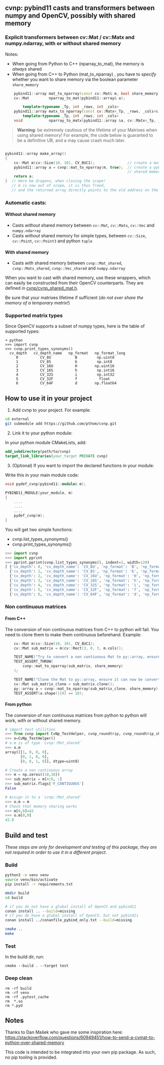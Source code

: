 ## cvnp: pybind11 casts and transformers between numpy and OpenCV, possibly with shared memory


### Explicit transformers between cv::Mat / cv::Matx and numpy.ndarray, with or without shared memory

Notes:
- When going from Python to C++ (nparray_to_mat), the memory is *always* shared
- When going from C++ to Python (mat_to_nparray) , you have to _specify_ whether you want to share memory via 
the boolean parameter `share_memory`

````cpp
    pybind11::array mat_to_nparray(const cv::Mat& m, bool share_memory);
    cv::Mat         nparray_to_mat(pybind11::array& a);

        template<typename _Tp, int _rows, int _cols>
    pybind11::array matx_to_nparray(const cv::Matx<_Tp, _rows, _cols>& m, bool share_memory);
        template<typename _Tp, int _rows, int _cols>
    void            nparray_to_matx(pybind11::array &a, cv::Matx<_Tp, _rows, _cols>& out_matrix);
````


> __Warning__: be extremely cautious of the lifetime of your Matrixes when using shared memory!
For example, the code below is guaranted to be a definitive UB, and a may cause crash much later.

````cpp

pybind11::array make_array()
{
    cv::Mat m(cv::Size(10, 10), CV_8UC1);               // create a matrix on the stack
    pybind11::array a = cvnp::mat_to_nparray(m, true);  // create a pybind array from it, using
                                                        // shared memory, which is on the stack!
    return a;                                                        
}  // Here be dragons, when closing the scope!
   // m is now out of scope, it is thus freed, 
   // and the returned array directly points to the old address on the stack!
````


### Automatic casts:

#### Without shared memory

* Casts *without* shared memory between `cv::Mat`, `cv::Matx`, `cv::Vec` and `numpy.ndarray`
* Casts *without* shared memory for simple types, between `cv::Size`, `cv::Point`, `cv::Point3` and python `tuple`

#### With shared memory

* Casts *with* shared memory between `cvnp::Mat_shared`, `cvnp::Matx_shared`, `cvnp::Vec_shared` and `numpy.ndarray`

When you want to cast with shared memory, use these wrappers, which can easily be constructed from their OpenCV counterparts.
They are defined in [cvnp/cvnp_shared_mat.h](cvnp/cvnp_shared_mat.h).

Be sure that your matrixes lifetime if sufficient (_do not ever share the memory of a temporary matrix!_) 

### Supported matrix types

Since OpenCV supports a subset of numpy types, here is the table of supported types:

````
➜ python
>>> import cvnp
>>> cvnp.print_types_synonyms()
  cv_depth   cv_depth_name   np_format   np_format_long
     0          CV_8U           B         np.uint8  
     1          CV_8S           b         np.int8   
     2          CV_16U          H        np.uint16  
     3          CV_16S          h         np.int16  
     4          CV_32S          i         np.int32  
     5          CV_32F          f          float    
     6          CV_64F          d        np.float64
````


## How to use it in your project

1. Add cvnp to your project. For example:

````bash
cd external
git submodule add https://github.com/pthom/cvnp.git
````

2. Link it to your python module:

In your python module CMakeLists, add:

````cmake
add_subdirectory(path/to/cvnp)
target_link_libraries(your_target PRIVATE cvnp)
````

3. (Optional) If you want to import the declared functions in your module:

Write this in your main module code:
````cpp
void pydef_cvnp(pybind11::module& m);

PYBIND11_MODULE(your_module, m)
{
    ....
    ....
    ....
    pydef_cvnp(m);
}
````

You will get two simple functions:
* cvnp.list_types_synonyms()
* cvnp.print_types_synonyms()

````python
>>> import cvnp
>>> import pprint
>>> pprint.pprint(cvnp.list_types_synonyms(), indent=2, width=120)
[ {'cv_depth': 0, 'cv_depth_name': 'CV_8U', 'np_format': 'B', 'np_format_long': 'np.uint8'},
  {'cv_depth': 1, 'cv_depth_name': 'CV_8S', 'np_format': 'b', 'np_format_long': 'np.int8'},
  {'cv_depth': 2, 'cv_depth_name': 'CV_16U', 'np_format': 'H', 'np_format_long': 'np.uint16'},
  {'cv_depth': 3, 'cv_depth_name': 'CV_16S', 'np_format': 'h', 'np_format_long': 'np.int16'},
  {'cv_depth': 4, 'cv_depth_name': 'CV_32S', 'np_format': 'i', 'np_format_long': 'np.int32'},
  {'cv_depth': 5, 'cv_depth_name': 'CV_32F', 'np_format': 'f', 'np_format_long': 'float'},
  {'cv_depth': 6, 'cv_depth_name': 'CV_64F', 'np_format': 'd', 'np_format_long': 'np.float64'}]
````


### Non continuous matrices

#### From C++
The conversion of non continuous matrices from C++ to python will fail. You need to clone them to make them continuous beforehand.
Example:

````cpp
    cv::Mat m(cv::Size(10, 10), CV_8UC1);
    cv::Mat sub_matrix = m(cv::Rect(3, 0, 3, m.cols));

    TEST_NAME("Try to convert a non contiunous Mat to py::array, ensure it throws an exception");
    TEST_ASSERT_THROW(
        cvnp::mat_to_nparray(sub_matrix, share_memory)
    );

    TEST_NAME("Clone the Mat to py::array, ensure it can now be converted to py::array");
    cv::Mat sub_matrix_clone = sub_matrix.clone();
    py::array a = cvnp::mat_to_nparray(sub_matrix_clone, share_memory);
    TEST_ASSERT(a.shape()[0] == 10);
````

#### From python

The conversion of non continuous matrices from python to python will work, with or without shared memory.

````python
# import test utilities
>>> from cvnp import CvNp_TestHelper, cvnp_roundtrip, cvnp_roundtrip_shared, short_lived_matx, short_lived_mat
>>> o=CvNp_TestHelper()
# o.m is of type `cvnp::Mat_shared`
>>> o.m
array([[1, 0, 0, 0],
       [0, 1, 0, 0],
       [0, 0, 1, 0]], dtype=uint8)

# Create a non continuous array
>>> m = np.zeros((10,10))
>>> sub_matrix = m[4:6, :]
>>> sub_matrix.flags['F_CONTIGUOUS']
False

# Assign it to a `cvnp::Mat_shared`
>>> o.m = m
# Check that memory sharing works
>>> m[0,0]=42
>>> o.m[0,0]
42.0
````


## Build and test

_These steps are only for development and testing of this package, they are not required in order to use it in a different project._

### Build

````bash
python3 -m venv venv
source venv/bin/activate
pip install -r requirements.txt

mkdir build
cd build

# if you do not have a global install of OpenCV and pybind11
conan install .. --build=missing
# if you do have a global install of OpenCV, but not pybind11
conan install ../conanfile_pybind_only.txt --build=missing

cmake ..
make
````

### Test

In the build dir, run:

````
cmake --build . --target test
````

### Deep clean

````
rm -rf build
rm -rf venv
rm -rf .pytest_cache
rm  *.so 
rm *.pyd
````


## Notes

Thanks to Dan Mašek who gave me some inspiration here:
https://stackoverflow.com/questions/60949451/how-to-send-a-cvmat-to-python-over-shared-memory

This code is intended to be integrated into your own pip package. As such, no pip tooling is provided.
